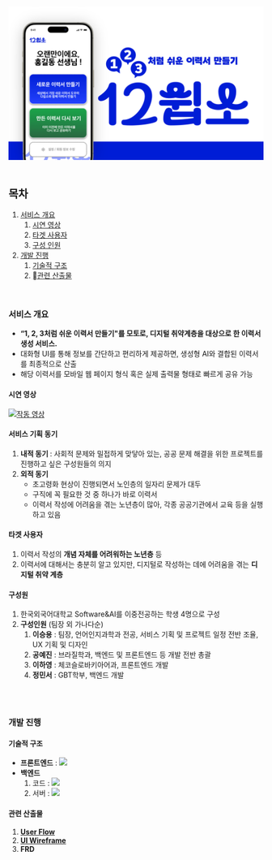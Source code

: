 <body>
	<img src="readMeHeader_2.png" alt="1, 2, 3처럼 쉬운 이력서 만들기. 12쉽소!">
<br>
<br>
<nav>
	<h2>목차</h2>
	<ol>
		<li><a href="#overview">서비스 개요</a> <ol>
			<li><a href="#demovideo">시연 영상</a></li>
			<li><a href="#target">타겟 사용자</a></li>
			<li><a href="#members">구성 인원</a></li>
			</ol>
		</li>
		<li><a href="develop">개발 진행</a> <ol>
			<li><a href="#structure">기술적 구조</a></li>
			<li><a href="#documents">관련 산출물</a></li>
			</ol>
		</li>
	</ol>
</nav>
<br>
<h3 id="overview"> 서비스 개요 </h3>
<p><ul>
	<li><b>“1, 2, 3처럼 쉬운 이력서 만들기"를 모토로, 디지털 취약계층을 대상으로 한 이력서 생성 서비스. </b></li>
	<li>대화형 UI를 통해 정보를 간단하고 편리하게 제공하면, 생성형 AI와 결합된 이력서를 최종적으로 산출</li>
	<li>해당 이력서를 모바일 웹 페이지 형식 혹은 실제 출력물 형태로 빠르게 공유 가능</li>
</ul></p>

<h4 id="demovideo"> 시연 영상 </h4>

[![작동 영상](http://img.youtube.com/vi/sDKRUIduR88/0.jpg)](https://www.youtube.com/watch?v=sDKRUIduR88)
<h4> 서비스 기획 동기 </h4>
<p>
	<ol>
		<li> <b> 내적 동기 </b> : 사회적 문제와 밀접하게 맞닿아 있는, 공공 문제 해결을 위한 프로젝트를 진행하고 싶은 구성원들의 의지 </li>
		<li> <b> 외적 동기 </b> <ul>
			<li> 초고령화 현상이 진행되면서 노인층의 일자리 문제가 대두 </li>
			<li> 구직에 꼭 필요한 것 중 하나가 바로 이력서 </li>
			<li> 이력서 작성에 어려움을 겪는 노년층이 많아, 각종 공공기관에서 교육 등을 실행하고 있음 </li> </ul>
		</li>
	</ol>
</p>

<h4 id="target"> 타겟 사용자 </h4>
<p>
	<ol>
		<li> 이력서 작성의 <b>개념 자체를 어려워하는 노년층</b> 등 </li>
		<li> 이력서에 대해서는 충분히 알고 있지만, 디지털로 작성하는 데에 어려움을 겪는 <b>디지털 취약 계층</b> </li>
	</ol>
</p>

<h4 id="members"> 구성원 </h4>
<p>
	<ol>
		<li> 한국외국어대학교 Software&AI를 이중전공하는 학생 4명으로 구성</li>
		<li> <b>구성인원</b> (팀장 외 가나다순) <ol>
			<li> <b>이승용</b> : 팀장, 언어인지과학과 전공, 서비스 기획 및 프로젝트 일정 전반 조율, UX 기획 및 디자인 </li>
			<li> <b>공예진</b> : 브라질학과, 백엔드 및 프론트엔드 등 개발 전반 총괄 </li>
			<li> <b>이하영</b> : 체코슬로바키아어과, 프론트엔드 개발 </li>
			<li> <b>정민서</b> : GBT학부, 백엔드 개발 </li>
		</ol>
	</ol>
</p>
<br>
<br>
<h3 id="develop"> 개발 진행 </h3>

<h4 id="structure"> 기술적 구조 </h4>
<p>
	<ul>
		<li> <b>프론트엔드</b> : <img src="https://img.shields.io/badge/Flutter-02569B?style=for-the-badge&logo=flutter&logoColor=white"> </li> 
		<li> <b>백엔드</b> <ol> 
			<li> 코드 : <img src="https://img.shields.io/badge/Spring-6DB33F?style=for-the-badge&logo=spring&logoColor=white"> </li>
			<li> 서버 : <img src="https://img.shields.io/badge/MySQL-00000F?style=for-the-badge&logo=mysql&logoColor=white"> </li> </ol>
		</li>
	</ul>
</p>

<h4 id="documents"> 관련 산출물 </h3>
<p>
	<ol>
		<li> <b> <a href="https://www.figma.com/design/KkZ2lSWDFk2kUNPaW08VKe/%EC%9D%B4%EB%A0%A5%EC%84%9C-%2F-Flow-Chart?node-id=1-223&t=BXzbot8PLdQ2gWqF-1"> User Flow </a> </b> </li>
		<li> <b> <a href="https://www.figma.com/design/v0zkPv187KX5iAtcJvVVM6/12%EC%89%BD%EC%86%8C?node-id=0-1&t=5BL4KGdNzo9ESjE3-1"> UI Wireframe </a> </b> </li>
		<li> <b> FRD </b> </li>
	</ol>
</p>

</body>
